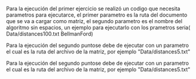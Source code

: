 Para la ejecución del primer ejercicio se realizó un codigo que necesita parametros para ejecutarce, el primer parametro es la ruta del documento que se va a cargar como matriz, el segundo parametro es el nombre del algoritmo sin espacios, un ejemplo para ejecutarlo con los prametros seria( Data/distances100.txt     BellmanFord)

Para la ejecución del segundo puntose debe de ejecutar con un parametro el cual es la ruta del archivo de la matriz, por ejemplo "Data/distances5.txt"

Para la ejecución del segundo puntose debe de ejecutar con un parametro el cual es la ruta del archivo de la matriz, por ejemplo "Data/distances5.txt"
